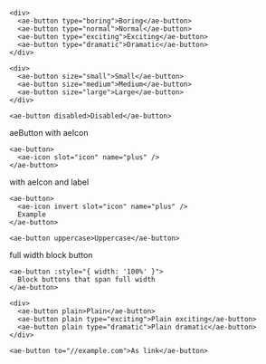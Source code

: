```vue
<div>
  <ae-button type="boring">Boring</ae-button>
  <ae-button type="normal">Normal</ae-button>
  <ae-button type="exciting">Exciting</ae-button>
  <ae-button type="dramatic">Dramatic</ae-button>
</div>
```

```vue
<div>
  <ae-button size="small">Small</ae-button>
  <ae-button size="medium">Medium</ae-button>
  <ae-button size="large">Large</ae-button>
</div>
```

```vue
<ae-button disabled>Disabled</ae-button>
```

aeButton with aeIcon
```vue
<ae-button>
  <ae-icon slot="icon" name="plus" />
</ae-button>
```

with aeIcon and label
```vue
<ae-button>
  <ae-icon invert slot="icon" name="plus" />
  Example
</ae-button>
```

```vue
<ae-button uppercase>Uppercase</ae-button>
```

full width block button
```vue
<ae-button :style="{ width: '100%' }">
  Block buttons that span full width
</ae-button>
```

```vue
<div>
  <ae-button plain>Plain</ae-button>
  <ae-button plain type="exciting">Plain exciting</ae-button>
  <ae-button plain type="dramatic">Plain dramatic</ae-button>
</div>
```

```vue
<ae-button to="//example.com">As link</ae-button>
```
